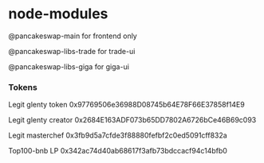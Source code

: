 # node-modules

@pancakeswap-main for frontend only

@pancakeswap-libs-trade for trade-ui 

@pancakeswap-libs-giga for giga-ui 

### Tokens

Legit glenty token 0x97769506e36988D08745b64E78F66E37858f14E9


Legit glenty creator 0x2684E163ADF073b65DD7802A6726bCe46B69c093


Legit masterchef 0x3fb9d5a7cfde3f88880fefbf2c0ed5091cff832a


Top100-bnb LP 0x342ac74d40ab68617f3afb73bdccacf94c14bfb0
